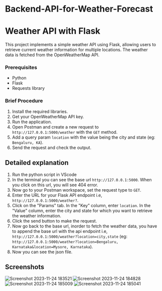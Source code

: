 # Backend-API-for-Weather-Forecast

# Weather API with Flask
This project implements a simple weather API using Flask, 
allowing users to retrieve current weather information for multiple locations. 
The weather data is fetched from the OpenWeatherMap API.

### Prerequisites
- Python 
- Flask
- Requests library

### Brief Procedure
1. Install the required libraries.
2. Get your OpenWeatherMap API key.
3. Run the application.
4. Open Postman and create a new request to `http://127.0.0.1:5000/weather` with the `GET` method.
5. Add a query param `location` with the value being the city and state (eg: `Bengaluru, KA`).
6. Send the request and check the output.

## Detailed explanation 
1. Run the python script in VScode
2. In the terminal you can see the base url `http://127.0.0.1:5000`. When you click on this url, you will see 404 error.
3. Now go to your Postman workspace, set the request type to `GET`.
4. Enter the URL for your Flask API endpoint i.e, `http://127.0.0.1:5000/weather?`.
5. Click on the "Params" tab. In the "Key" column, enter `location`. In the "Value" column, enter the city and state for which you want to retrieve the weather information.
6. Click the send button to make the request.
7. Now go back to the base url, inorder to fetch the weather data, you have to append the base url with the api endpoint i.e, `http://127.0.0.1:5000/weather?location=city,state` (eg: `http://127.0.0.1:5000/weather?location=Bengaluru, Karnataka&location=Mysore, Karnataka`).
8. Now you can see the json file.

## Screenshots 
![Screenshot 2023-11-24 183521](https://github.com/Sanjana-np/Backend-API-for-Weather-Forecast/assets/136239239/4a0cae74-c58f-4a6a-bdca-a6cde747bdca)
![Screenshot 2023-11-24 184828](https://github.com/Sanjana-np/Backend-API-for-Weather-Forecast/assets/136239239/8b2f850b-d2cd-4cca-a81a-7d05767e34d5)
![Screenshot 2023-11-24 185009](https://github.com/Sanjana-np/Backend-API-for-Weather-Forecast/assets/136239239/83dc2f82-4e2e-4d93-9f3e-eb878c0b4bc3)
![Screenshot 2023-11-24 185041](https://github.com/Sanjana-np/Backend-API-for-Weather-Forecast/assets/136239239/9d7c650a-1f4c-44bb-bc31-342bf3569c74)




